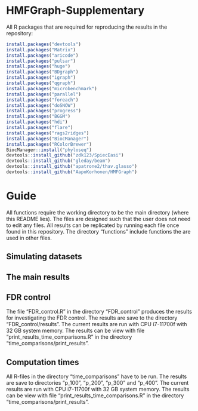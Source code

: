 
<!-- README.md is generated from README.Rmd. Please edit that file -->

# HMFGraph-Supplementary

All R packages that are required for reproducing the results in the
repository:

``` r
install.packages("devtools")
install.packages("Matrix")
install.packages("aricode")
install.packages("pulsar")
install.packages("huge")
install.packages("BDgraph")
install.packages("igraph")
install.packages("qgraph")
install.packages("microbenchmark")
install.packages("parallel")
install.packages("foreach")
install.packages("doSNOW")
install.packages("progress")
install.packages("BGGM")
install.packages("hdi")
install.packages("flare")
install.packages("rags2ridges")
install.packages("BiocManager")
install.packages("RColorBrewer")
BiocManager::install("phyloseq")
devtools::install_github("zdk123/SpiecEasi")
devtools::install_github("gleday/beam")
devtools::install_github("apatrone2/thav.glasso")
devtools::install_github("AapoKorhonen/HMFGraph")
```

# Guide

All functions require the working directory to be the main directory
(where this README lies). The files are designed such that the user does
not need to edit any files. All results can be replicated by running
each file once found in this repository. The directory “functions”
include functions the are used in other files.

## Simulating datasets

## The main results

## FDR control

The file “FDR_control.R” in the directory “FDR_control” produces the
results for investigating the FDR control. The results are save to the
directory “FDR_control/results”. The current results are run with CPU
i7-11700f with 32 GB system memory. The results can be view with file
“print_results_time_comparisons.R” in the directory
“time_comparisons/print_results”.

## Computation times

All R-files in the directory “time_comparisons” have to be run. The
results are save to directories “p_100”, “p_200”, “p_300” and “p_400”.
The current results are run with CPU i7-11700f with 32 GB system memory.
The results can be view with file “print_results_time_comparisons.R” in
the directory “time_comparisons/print_results”.
